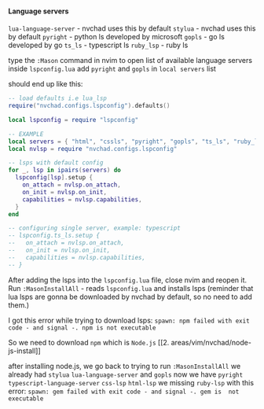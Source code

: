 #### Language servers
`lua-language-server` - nvchad uses this by default
`stylua` - nvchad uses this by default
`pyright` - python ls developed by microsoft
`gopls` - go ls developed by go
`ts_ls` - typescript ls
`ruby_lsp` - ruby ls

type the `:Mason` command in nvim to open list of available language servers
inside `lspconfig.lua` add `pyright` and `gopls` in `local servers` list

should end up like this: 
``` lua
-- load defaults i.e lua_lsp
require("nvchad.configs.lspconfig").defaults()

local lspconfig = require "lspconfig"

-- EXAMPLE
local servers = { "html", "cssls", "pyright", "gopls", "ts_ls", "ruby_lsp" }
local nvlsp = require "nvchad.configs.lspconfig"

-- lsps with default config
for _, lsp in ipairs(servers) do
  lspconfig[lsp].setup {
    on_attach = nvlsp.on_attach, 
    on_init = nvlsp.on_init, 
    capabilities = nvlsp.capabilities,
  }
end

-- configuring single server, example: typescript
-- lspconfig.ts_ls.setup {
--   on_attach = nvlsp.on_attach, 
--   on_init = nvlsp.on_init, 
--   capabilities = nvlsp.capabilities,
-- }
```
After adding the lsps into the `lspconfig.lua` file, close nvim and reopen it.
Run `:MasonInstallAll` - reads `lspconfig.lua` and installs lsps (reminder that lua lsps are gonna be downloaded by nvchad by default, so no need to add them.)

I got this error while trying to download lsps:
`spawn: npm failed with exit code - and signal -. npm is not executable`

So we need to download `npm` which is `Node.js`
[[2. areas/vim/nvchad/node-js-install]]

after installing node.js, we go back to trying to run `:MasonInstallAll`
we already had `stylua` `lua-language-server` and `gopls`
now we have `pyright` `typescript-language-server` `css-lsp` `html-lsp`
we missing `ruby-lsp` with this error: `spawn: gem failed with exit code - and signal -. gem is  not executable`